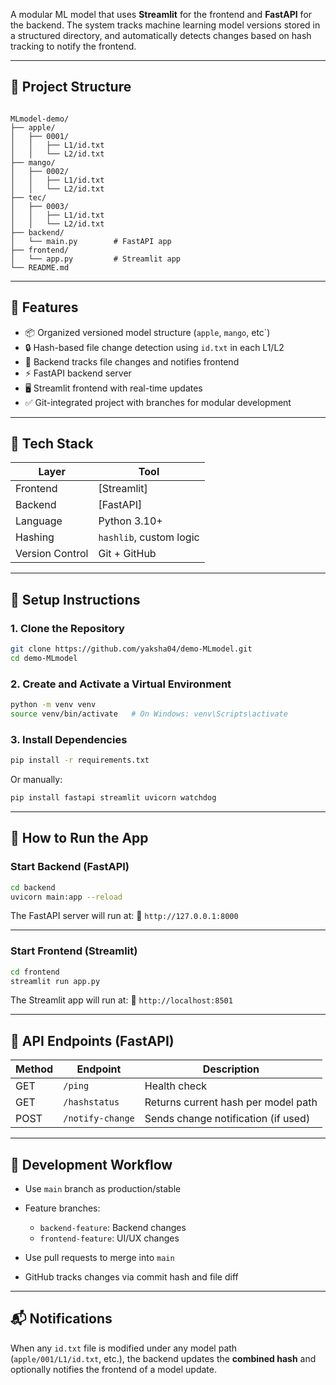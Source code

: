 A modular ML model that uses **Streamlit** for the frontend and **FastAPI** for the backend. The system tracks machine learning model versions stored in a structured directory, and automatically detects changes based on hash tracking to notify the frontend.

---

## 📁 Project Structure

```

MLmodel-demo/
├── apple/
│   ├── 0001/
│   │   ├── L1/id.txt
│   │   └── L2/id.txt
├── mango/
│   ├── 0002/
│   │   ├── L1/id.txt
│   │   └── L2/id.txt
├── tec/
│   ├── 0003/
│   │   ├── L1/id.txt
│   │   └── L2/id.txt
├── backend/
│   └── main.py        # FastAPI app
├── frontend/
│   └── app.py         # Streamlit app
└── README.md

````

---

## 🚀 Features

- 📦 Organized versioned model structure (`apple`, `mango`, etc`)
- 🔒 Hash-based file change detection using `id.txt` in each L1/L2
- 🔔 Backend tracks file changes and notifies frontend
- ⚡ FastAPI backend server
- 🖥️ Streamlit frontend with real-time updates
- ✅ Git-integrated project with branches for modular development

---

## 🧠 Tech Stack

| Layer     | Tool       |
|-----------|------------|
| Frontend  | [Streamlit]|
| Backend   | [FastAPI]|
| Language  | Python 3.10+ |
| Hashing   | `hashlib`, custom logic |
| Version Control | Git + GitHub |

---

## 🔧 Setup Instructions

### 1. Clone the Repository

```bash
git clone https://github.com/yaksha04/demo-MLmodel.git
cd demo-MLmodel
````

### 2. Create and Activate a Virtual Environment

```bash
python -m venv venv
source venv/bin/activate   # On Windows: venv\Scripts\activate
```

### 3. Install Dependencies

```bash
pip install -r requirements.txt
```

Or manually:

```bash
pip install fastapi streamlit uvicorn watchdog
```

---

## 🏁 How to Run the App

### Start Backend (FastAPI)

```bash
cd backend
uvicorn main:app --reload
```

The FastAPI server will run at:
📍 `http://127.0.0.1:8000`

---

### Start Frontend (Streamlit)

```bash
cd frontend
streamlit run app.py
```

The Streamlit app will run at:
📍 `http://localhost:8501`

---

## 🧩 API Endpoints (FastAPI)

| Method | Endpoint         | Description                         |
| ------ | ---------------- | ----------------------------------- |
| GET    | `/ping`          | Health check                        |
| GET    | `/hashstatus`    | Returns current hash per model path |
| POST   | `/notify-change` | Sends change notification (if used) |

---

## 🧪 Development Workflow

* Use `main` branch as production/stable
* Feature branches:

  * `backend-feature`: Backend changes
  * `frontend-feature`: UI/UX changes
* Use pull requests to merge into `main`
* GitHub tracks changes via commit hash and file diff

---

## 📬 Notifications

When any `id.txt` file is modified under any model path (`apple/001/L1/id.txt`, etc.), the backend updates the **combined hash** and optionally notifies the frontend of a model update.

